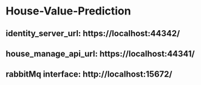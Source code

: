 # House-Value-Prediction

## identity_server_url: https://localhost:44342/

## house_manage_api_url: https://localhost:44341/

## rabbitMq interface: http://localhost:15672/
